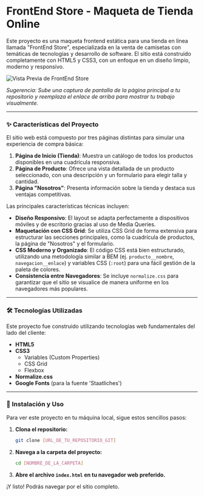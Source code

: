 # FrontEnd Store - Maqueta de Tienda Online

Este proyecto es una maqueta frontend estática para una tienda en línea llamada "FrontEnd Store", especializada en la venta de camisetas con temáticas de tecnologías y desarrollo de software. El sitio está construido completamente con HTML5 y CSS3, con un enfoque en un diseño limpio, moderno y responsivo.

![Vista Previa de FrontEnd Store]([URL_DE_UNA_CAPTURA_DE_PANTALLA_DEL_SITIO])

_Sugerencia: Sube una captura de pantalla de la página principal a tu repositorio y reemplaza el enlace de arriba para mostrar tu trabajo visualmente._

---

### ✨ Características del Proyecto

El sitio web está compuesto por tres páginas distintas para simular una experiencia de compra básica:

1.  **Página de Inicio (Tienda)**: Muestra un catálogo de todos los productos disponibles en una cuadrícula responsiva.
2.  **Página de Producto**: Ofrece una vista detallada de un producto seleccionado, con una descripción y un formulario para elegir talla y cantidad.
3.  **Página "Nosotros"**: Presenta información sobre la tienda y destaca sus ventajas competitivas.

Las principales características técnicas incluyen:

- **Diseño Responsivo**: El layout se adapta perfectamente a dispositivos móviles y de escritorio gracias al uso de Media Queries.
- **Maquetación con CSS Grid**: Se utiliza CSS Grid de forma extensiva para estructurar las secciones principales, como la cuadrícula de productos, la página de "Nosotros" y el formulario.
- **CSS Moderno y Organizado**: El código CSS está bien estructurado, utilizando una metodología similar a BEM (ej. `producto__nombre`, `navegacion__enlace`) y variables CSS (`:root`) para una fácil gestión de la paleta de colores.
- **Consistencia entre Navegadores**: Se incluye `normalize.css` para garantizar que el sitio se visualice de manera uniforme en los navegadores más populares.

---

### 🛠️ Tecnologías Utilizadas

Este proyecto fue construido utilizando tecnologías web fundamentales del lado del cliente:

- **HTML5**
- **CSS3**
  - Variables (Custom Properties)
  - CSS Grid
  - Flexbox
- **Normalize.css**
- **Google Fonts** (para la fuente 'Staatliches')

---

### 📂 Instalación y Uso

Para ver este proyecto en tu máquina local, sigue estos sencillos pasos:

1.  **Clona el repositorio:**
    ```bash
    git clone [URL_DE_TU_REPOSITORIO_GIT]
    ```
2.  **Navega a la carpeta del proyecto:**
    ```bash
    cd [NOMBRE_DE_LA_CARPETA]
    ```
3.  **Abre el archivo `index.html` en tu navegador web preferido.**

¡Y listo! Podrás navegar por el sitio completo.
